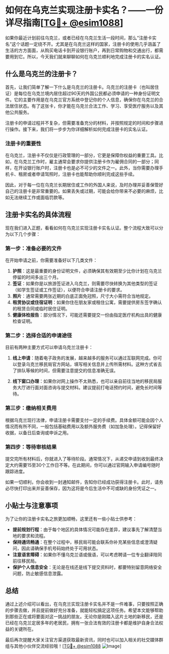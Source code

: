 # 如何在乌克兰实现注册卡实名？——一份详尽指南[[TG💪+ @esim1088](https://t.me/s/esim1088)]

如果你最近计划前往乌克兰，或者已经在乌克兰生活一段时间，那么“注册卡实名”这个话题一定绕不开。尤其是在乌克兰这样的国家，注册卡的使用几乎涵盖了生活的方方面面，从购买电话卡到开设银行账户，再到日常购物和交通出行，都需要用到它。所以，今天我们就来聊聊如何在乌克兰顺利地完成注册卡的实名认证。

## 什么是乌克兰的注册卡？

首先，让我们简单了解一下什么是乌克兰的注册卡。乌克兰的注册卡（也叫居住证）是每位在乌克兰境内居住超过90天的外国公民都必须申请的一种身份证明文件。它的主要作用是在乌克兰官方系统中登记你的个人信息，确保你在乌克兰的合法居住状态。有了这张卡，你才能在乌克兰合法工作、学习、享受医疗服务以及其他公共服务。

注册卡的申请过程并不复杂，但需要准备充分的材料，并按照规定的时间和步骤进行操作。接下来，我们将一步步为你详细解析如何完成注册卡的实名认证。

### 注册卡的重要性

在乌克兰，注册卡不仅仅是行政管理的一部分，它更是保障你权益的重要工具。比如，在乌克兰工作时，雇主通常会要求你提供注册卡作为雇佣合同的一部分；同样，在开设银行账户时，注册卡也是必不可少的文件之一。此外，当你需要办理手机卡、租房或者申请驾照时，注册卡也能帮助你顺利完成这些手续。

因此，对于每一位在乌克兰长期居住或工作的外国人来说，及时办理并妥善保管好自己的注册卡是非常重要的。如果丢失或过期，可能会给你带来不必要的麻烦，比如无法继续工作或面临罚款等。

## 注册卡实名的具体流程

现在我们进入正题，看看如何在乌克兰实现注册卡实名认证。整个流程大致可以分为以下几个步骤：

### 第一步：准备必要的文件

在开始申请之前，你需要准备好以下几类文件：

1. **护照**：这是最重要的身份证明文件，必须确保其有效期至少比你计划在乌克兰停留的时间多出三个月。
2. **签证**：如果你是以旅游签证进入乌克兰，则需要尽快转换为其他类型的签证（如学生签证或工作签证），以便符合申请注册卡的要求。
3. **照片**：通常需要两张近期的白底正面免冠照，尺寸大小需符合当地规定。
4. **租赁协议或住宿证明**：如果你住在朋友家或租住公寓，需要提供房东签字确认的租赁合同或临时居住证明。
5. **健康体检报告**：部分情况下，可能还需要提交一份由指定医疗机构出具的健康检查证明。

### 第二步：选择合适的申请途径

目前有两种主要方式可以申请乌克兰注册卡：

1. **线上申请**：随着电子政务的发展，越来越多的服务可以通过互联网完成。你可以登录乌克兰移民局官方网站，填写相关信息并上传所需材料。这种方式省去了排队等候的时间，但需要注意提交的信息准确无误。
   
2. **线下窗口办理**：如果你对网上操作不太熟悉，也可以亲自前往当地的移民局服务大厅进行面对面咨询与提交材料。建议提前打电话预约时间，避免长时间等待。

### 第三步：缴纳相关费用

根据乌克兰现行法律，申请注册卡需要支付一定的手续费。具体金额可能会因个人情况而有所不同，一般包括基础费用以及额外服务费（如加急处理）。记得保留好收据，以备日后查询或申诉之用。

### 第四步：等待审核结果

提交完所有材料后，你就进入了等待阶段。通常情况下，从递交申请到收到最终决定大约需要15至30个工作日不等。在此期间，你可以通过官网输入申请编号随时跟踪进度。

如果一切顺利，你会收到一封通知邮件，告知你已经成功获得注册卡。此时，请务必尽快打印出来并妥善保存，因为这将是今后生活中不可或缺的身份凭证之一。

## 小贴士与注意事项

为了让你的注册卡实名之旅更加顺畅，这里还有一些小贴士供参考：

- **提前规划行程**：由于每个地区的具体情况可能存在差异，建议事先了解清楚当地的要求和流程。
- **保持通讯畅通**：在整个过程中，移民局可能会联系你补充某些信息或澄清疑问，因此请确保手机号码始终处于可用状态。
- **注意语言障碍**：如果你不懂乌克兰语或俄语，可以考虑聘请一位专业翻译陪同前往移民局。
- **保护个人信息安全**：无论是在线还是线下提交资料时，都要特别留意网络安全问题，防止敏感信息泄露。

## 总结

通过上述介绍可以看出，在乌克兰实现注册卡实名并不是一件难事，只要按照正确的步骤去做，并且提前做好充分准备，就能轻松搞定这项任务。希望本文能够帮助到那些正在或将要面对这一挑战的朋友。无论你是刚踏入这片土地的新移民，还是已经在乌克兰定居多年的老居民，拥有一张合法有效的注册卡都是维护自身合法权益的关键所在。

最后再次提醒大家关注官方渠道获取最新资讯，同时也可以加入相关的社交媒体群组与其他小伙伴交流经验哦！[[TG💪+ @esim1088](https://t.me/s/esim1088) ![Image](https://i.postimg.cc/4NQfJmqS/Snipaste-2025-05-13-00-14-12.png)]